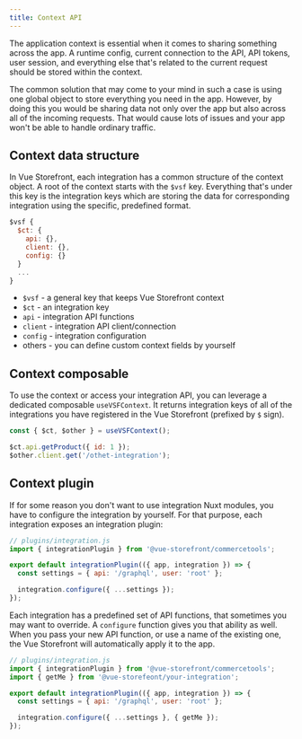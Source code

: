 ```yaml
---
title: Context API
---
```


The application context is essential when it comes to sharing something across the app. A runtime config, current connection to the API, API tokens, user session, and everything else that's related to the current request should be stored within the context.

The common solution that may come to your mind in such a case is using one global object to store everything you need in the app. However, by doing this you would be sharing data not only over the app but also across all of the incoming requests. That would cause lots of issues and your app won't be able to handle ordinary traffic.

## Context data structure

In Vue Storefront, each integration has a common structure of the context object. A root of the context starts with the `$vsf` key. Everything that's under this key is the integration keys which are storing the data for corresponding integration using the specific, predefined format.

```js
$vsf {
  $ct: {
    api: {},
    client: {},
    config: {}
  }
  ...
}
```

- `$vsf` - a general key that keeps Vue Storefront context
- `$ct` - an integration key
- `api` - integration API functions
- `client` - integration API client/connection
- `config` - integration configuration
- others - you can define custom context fields by yourself

## Context composable

To use the context or access your integration API, you can leverage a dedicated composable `useVSFContext`. It returns integration keys of all of the integrations you have registered in the Vue Storefront (prefixed by `$` sign).

```js
const { $ct, $other } = useVSFContext();

$ct.api.getProduct({ id: 1 });
$other.client.get('/othet-integration');
```

## Context plugin

If for some reason you don't want to use integration Nuxt modules, you have to configure the integration by yourself. For that purpose, each integration exposes an integration plugin:

```js
// plugins/integration.js
import { integrationPlugin } from '@vue-storefront/commercetools';

export default integrationPlugin(({ app, integration }) => {
  const settings = { api: '/graphql', user: 'root' };

  integration.configure({ ...settings });
});
```

Each integration has a predefined set of API functions, that sometimes you may want to override. A `configure` function gives you that ability as well. When you pass your new API function, or use a name of the existing one, the Vue Storefront will automatically apply it to the app.

```js
// plugins/integration.js
import { integrationPlugin } from '@vue-storefront/commercetools';
import { getMe } from '@vue-storefeont/your-integration';

export default integrationPlugin(({ app, integration }) => {
  const settings = { api: '/graphql', user: 'root' };

  integration.configure({ ...settings }, { getMe });
});
```
